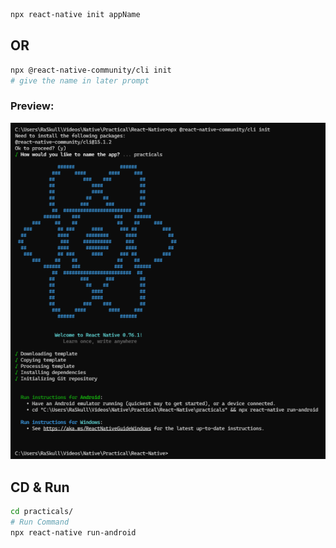 ```bash
npx react-native init appName
```  
## OR
```bash
npx @react-native-community/cli init
# give the name in later prompt
```  
### Preview:  
![001](../Images/001.png)  

## CD & Run  
```bash
cd practicals/
# Run Command
npx react-native run-android
```  